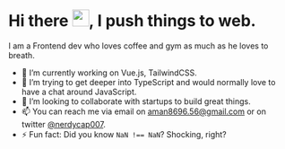 # Hi there <img src="https://media.tenor.com/images/b617c36f9db276d3146e974b8ff64f4c/tenor.gif" width="30px" height="30px" style="object-fit: contain !important;">, I push things to web.

I am a Frontend dev who loves coffee and gym as much as he loves to breath.

- 🔭 I’m currently working on Vue.js, TailwindCSS.
- 🌱 I’m trying to get deeper into TypeScript and would normally love to have a chat around JavaScript.
- 👯 I’m looking to collaborate with startups to build great things.
- 📫 You can reach me via email on aman8696.56@gmail.com or on twitter [@nerdycap007](https://twitter.com/nerdycap007).
- ⚡ Fun fact: Did you know `NaN !== NaN`? Shocking, right?

<!--
**amansharma007/amansharma007** is a ✨ _special_ ✨ repository because its `README.md` (this file) appears on your GitHub profile.

Here are some ideas to get you started:
👋
- 🔭 I’m currently working on ...
- 🌱 I’m currently learning ...
- 👯 I’m looking to collaborate on ...
- 🤔 I’m looking for help with ...
- 💬 Ask me about ...
- 📫 How to reach me: ...
- 😄 Pronouns: ...
- ⚡ Fun fact: ...
-->
